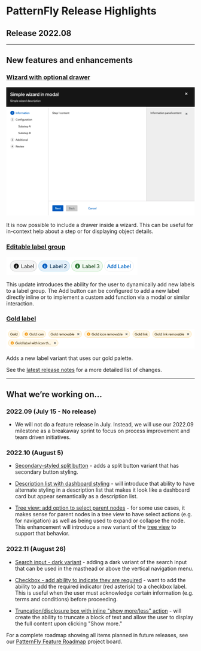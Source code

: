 # PatternFly Release Highlights
## Release 2022.08
----------------------------------------------------------
## New features and enhancements

### [Wizard with optional drawer](https://www.patternfly.org/v4/components/wizard#wizard-with-drawer)

![wizard with drawer](./img/wizard-with-drawer.png)

It is now possible to include a drawer inside a wizard. This can be useful for in-context help about a step or for displaying object details.

### [Editable label group](https://www.patternfly.org/v4/components/label-group#editable-labels-with-add-button)

![label group with Add button](./img/add-label.png)

This update introduces the ability for the user to dynamically add new labels to a label group. The Add button can be configured to add a new label directly inline or to implement a custom add function via a modal or similar interaction.

### [Gold label](https://www.patternfly.org/v4/components/label)

![gold label](./img/gold-label.png)

Adds a new label variant that uses our gold palette.


See the [latest release notes](https://www.patternfly.org/v4/developer-resources/release-notes) for a more detailed list of changes.

-----------------------------------------------------------------------------

## What we’re working on...

### 2022.09 (July 15 - No release)
* We will not do a feature release in July. Instead, we will use our 2022.09 milestone as a breakaway sprint to focus on process improvement and team driven initiatives.

### 2022.10 (August 5)

* [Secondary-styled split button](https://github.com/patternfly/patternfly-react/issues/7536) - adds a split button variant that has secondary button styling.

* [Description list with dashboard styling](https://github.com/patternfly/patternfly-react/issues/7535) - will introduce that ability to have alternate styling in a description list that makes it look like a dashboard card but appear semantically as a description list.

* [Tree view: add option to select parent nodes](https://github.com/patternfly/patternfly-react/issues/7378) - for some use cases, it makes sense for parent nodes in a tree view to have select actions (e.g. for navigation) as well as being used to expand or collapse the node. This enhancement will introduce a new variant of the [tree view](https://www.patternfly.org/v4/components/tree-view) to support that behavior.

### 2022.11 (August 26)

* [Search input - dark variant](https://github.com/patternfly/patternfly/issues/4705) - adding a dark variant of the search input that can be used in the masthead or above the vertical navigation menu.

* [Checkbox - add ability to indicate they are required](https://github.com/patternfly/patternfly/issues/4845) - want to add the ability to add the required indicator (red asterisk) to a checkbox label. This is useful when the user must acknowledge certain information (e.g. terms and conditions) before proceeding.

* [Truncation/disclosure box with inline "show more/less" action](https://github.com/patternfly/patternfly/issues/4881) - will create the ability to truncate a block of text and allow the user to display the full content upon clicking "Show more."


For a complete roadmap showing all items planned in future releases, see our [PatternFly Feature Roadmap](https://github.com/orgs/patternfly/projects/4?fullscreen=true) project board.
